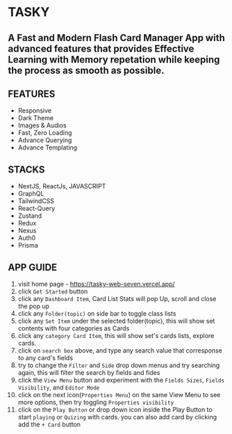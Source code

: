 
# TASKY
## A Fast and Modern Flash Card Manager App with advanced features that provides Effective Learning with Memory repetation while keeping the process as smooth as possible. 

## FEATURES
- Responsive
- Dark Theme
- Images & Audios
- Fast, Zero Loading
- Advance Querying
- Advance Templating

## STACKS
- NextJS, ReactJs, JAVASCRIPT
- GraphQL
- TailwindCSS
- React-Query
- Zustand
- Redux
- Nexus
- Auth0
- Prisma

## APP GUIDE
1. visit home page - https://tasky-web-seven.vercel.app/
2. click `Get Started` button
3. click any `Dashboard Item`, Card List Stats will pop Up, scroll and close the pop up
4. click any `Folder(topic)` on side bar to toggle class lists
5. click any `Set Item` under the selected folder(topic), this will show set contents with four categories as Cards
6. click any `category Card Item`, this will show set's cards lists, explore cards.
7. click on `search box` above, and type any search value that corresponse to any card's fields
8. try to change the `Filter` and `Side` drop down menus and try searching again, this will filter the search by fields and fides
9. click the `View Menu` button and experiment with the `Fields Sizes`, `Fields Visibility`, and `Editor Mode`
10. click on the next icon(`Properties Menu`) on the same View Menu to see more options, then try toggling `Properties visibility`
11. click on the `Play Button` or drop down icon inside the Play Button to start `playing` or `Quizing` with cards. you can also add card by clicking add the `+ Card` button
